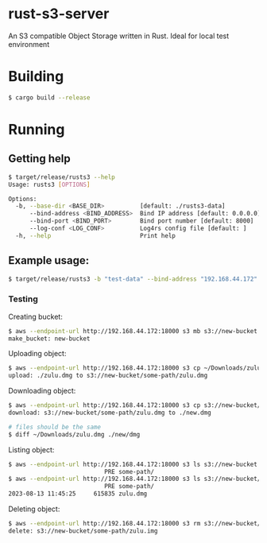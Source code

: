 # rust-s3-server
An S3 compatible Object Storage written in Rust. Ideal for local test environment


# Building

```bash
$ cargo build --release
```

# Running

## Getting help
```bash
$ target/release/rusts3 --help
Usage: rusts3 [OPTIONS]

Options:
  -b, --base-dir <BASE_DIR>          [default: ./rusts3-data]
      --bind-address <BIND_ADDRESS>  Bind IP address [default: 0.0.0.0]
      --bind-port <BIND_PORT>        Bind port number [default: 8000]
      --log-conf <LOG_CONF>          Log4rs config file [default: ]
  -h, --help                         Print help
```

## Example usage:
```bash
$ target/release/rusts3 -b "test-data" --bind-address "192.168.44.172" --bind-port 18000 --log-conf log4rs.yaml
```

### Testing
Creating bucket:
```bash
$ aws --endpoint-url http://192.168.44.172:18000 s3 mb s3://new-bucket
make_bucket: new-bucket
```

Uploading object:
```bash
$ aws --endpoint-url http://192.168.44.172:18000 s3 cp ~/Downloads/zulu.dmg s3://new-bucket/some-path/zulu.dmg
upload: ./zulu.dmg to s3://new-bucket/some-path/zulu.dmg 
```

Downloading object:
```bash
$ aws --endpoint-url http://192.168.44.172:18000 s3 cp s3://new-bucket/some-path/zulu.dmg ./new.dmg
download: s3://new-bucket/some-path/zulu.dmg to ./new.dmg 

# files should be the same
$ diff ~/Downloads/zulu.dmg ./new/dmg
```

Listing object:
```bash
$ aws --endpoint-url http://192.168.44.172:18000 s3 ls s3://new-bucket
                           PRE some-path/
$ aws --endpoint-url http://192.168.44.172:18000 s3 ls s3://new-bucket/some-path/
                           PRE some-path/
2023-08-13 11:45:25     615835 zulu.dmg
```

Deleting object:
```bash
$ aws --endpoint-url http://192.168.44.172:18000 s3 rm s3://new-bucket/some-path/zulu.img
delete: s3://new-bucket/some-path/zulu.img
```
